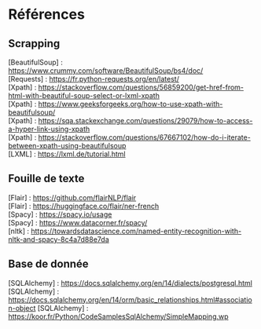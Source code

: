 # Références

## Scrapping
[BeautifulSoup] : https://www.crummy.com/software/BeautifulSoup/bs4/doc/  
[Requests] : https://fr.python-requests.org/en/latest/  
[Xpath] : https://stackoverflow.com/questions/56859200/get-href-from-html-with-beautiful-soup-select-or-lxml-xpath  
[Xpath] : https://www.geeksforgeeks.org/how-to-use-xpath-with-beautifulsoup/  
[Xpath] : https://sqa.stackexchange.com/questions/29079/how-to-access-a-hyper-link-using-xpath  
[Xpath] : https://stackoverflow.com/questions/67667102/how-do-i-iterate-between-xpath-using-beautifulsoup  
[LXML] : https://lxml.de/tutorial.html

## Fouille de texte
[Flair] : https://github.com/flairNLP/flair  
[Flair] : https://huggingface.co/flair/ner-french  
[Spacy] : https://spacy.io/usage  
[Spacy] : https://www.datacorner.fr/spacy/  
[nltk] : https://towardsdatascience.com/named-entity-recognition-with-nltk-and-spacy-8c4a7d88e7da  

## Base de donnée
[SQLAlchemy] : https://docs.sqlalchemy.org/en/14/dialects/postgresql.html  
[SQLAlchemy] : https://docs.sqlalchemy.org/en/14/orm/basic_relationships.html#association-object
[SQLAlchemy] : https://koor.fr/Python/CodeSamplesSqlAlchemy/SimpleMapping.wp
